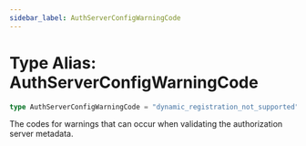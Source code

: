```yaml
---
sidebar_label: AuthServerConfigWarningCode
---
```


# Type Alias: AuthServerConfigWarningCode

```ts
type AuthServerConfigWarningCode = "dynamic_registration_not_supported";
```

The codes for warnings that can occur when validating the authorization server metadata.
